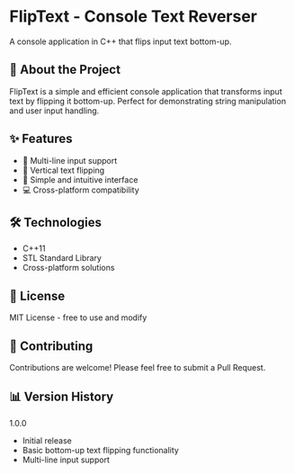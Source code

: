 # FlipText - Console Text Reverser

A console application in C++ that flips input text bottom-up.

## 🎯 About the Project

FlipText is a simple and efficient console application that transforms input text by flipping it bottom-up. Perfect for demonstrating string manipulation and user input handling.

## ✨ Features

- 📝 Multi-line input support
- 🔄 Vertical text flipping
- 🎨 Simple and intuitive interface
- 💻 Cross-platform compatibility

## 🛠 Technologies

- C++11
- STL Standard Library
- Cross-platform solutions

## 📝 License

MIT License - free to use and modify

## 🤝 Contributing

Contributions are welcome! Please feel free to submit a Pull Request.

## 📊 Version History

1.0.0

- Initial release
- Basic bottom-up text flipping functionality
- Multi-line input support
